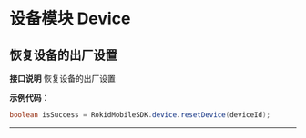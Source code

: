 # 设备模块 Device
## 恢复设备的出厂设置
**接口说明**
恢复设备的出厂设置

**示例代码**：
 
```java
boolean isSuccess = RokidMobileSDK.device.resetDevice(deviceId);
```
 
---

